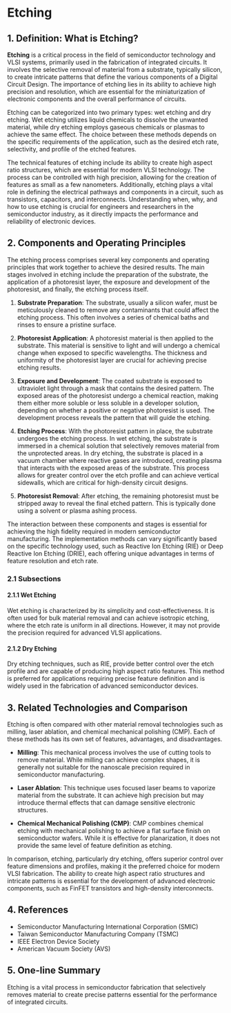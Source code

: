 # Etching

## 1. Definition: What is **Etching**?
**Etching** is a critical process in the field of semiconductor technology and VLSI systems, primarily used in the fabrication of integrated circuits. It involves the selective removal of material from a substrate, typically silicon, to create intricate patterns that define the various components of a Digital Circuit Design. The importance of etching lies in its ability to achieve high precision and resolution, which are essential for the miniaturization of electronic components and the overall performance of circuits.

Etching can be categorized into two primary types: wet etching and dry etching. Wet etching utilizes liquid chemicals to dissolve the unwanted material, while dry etching employs gaseous chemicals or plasmas to achieve the same effect. The choice between these methods depends on the specific requirements of the application, such as the desired etch rate, selectivity, and profile of the etched features.

The technical features of etching include its ability to create high aspect ratio structures, which are essential for modern VLSI technology. The process can be controlled with high precision, allowing for the creation of features as small as a few nanometers. Additionally, etching plays a vital role in defining the electrical pathways and components in a circuit, such as transistors, capacitors, and interconnects. Understanding when, why, and how to use etching is crucial for engineers and researchers in the semiconductor industry, as it directly impacts the performance and reliability of electronic devices.

## 2. Components and Operating Principles
The etching process comprises several key components and operating principles that work together to achieve the desired results. The main stages involved in etching include the preparation of the substrate, the application of a photoresist layer, the exposure and development of the photoresist, and finally, the etching process itself.

1. **Substrate Preparation**: The substrate, usually a silicon wafer, must be meticulously cleaned to remove any contaminants that could affect the etching process. This often involves a series of chemical baths and rinses to ensure a pristine surface.

2. **Photoresist Application**: A photoresist material is then applied to the substrate. This material is sensitive to light and will undergo a chemical change when exposed to specific wavelengths. The thickness and uniformity of the photoresist layer are crucial for achieving precise etching results.

3. **Exposure and Development**: The coated substrate is exposed to ultraviolet light through a mask that contains the desired pattern. The exposed areas of the photoresist undergo a chemical reaction, making them either more soluble or less soluble in a developer solution, depending on whether a positive or negative photoresist is used. The development process reveals the pattern that will guide the etching.

4. **Etching Process**: With the photoresist pattern in place, the substrate undergoes the etching process. In wet etching, the substrate is immersed in a chemical solution that selectively removes material from the unprotected areas. In dry etching, the substrate is placed in a vacuum chamber where reactive gases are introduced, creating plasma that interacts with the exposed areas of the substrate. This process allows for greater control over the etch profile and can achieve vertical sidewalls, which are critical for high-density circuit designs.

5. **Photoresist Removal**: After etching, the remaining photoresist must be stripped away to reveal the final etched pattern. This is typically done using a solvent or plasma ashing process.

The interaction between these components and stages is essential for achieving the high fidelity required in modern semiconductor manufacturing. The implementation methods can vary significantly based on the specific technology used, such as Reactive Ion Etching (RIE) or Deep Reactive Ion Etching (DRIE), each offering unique advantages in terms of feature resolution and etch rate.

### 2.1 Subsections
#### 2.1.1 Wet Etching
Wet etching is characterized by its simplicity and cost-effectiveness. It is often used for bulk material removal and can achieve isotropic etching, where the etch rate is uniform in all directions. However, it may not provide the precision required for advanced VLSI applications.

#### 2.1.2 Dry Etching
Dry etching techniques, such as RIE, provide better control over the etch profile and are capable of producing high aspect ratio features. This method is preferred for applications requiring precise feature definition and is widely used in the fabrication of advanced semiconductor devices.

## 3. Related Technologies and Comparison
Etching is often compared with other material removal technologies such as milling, laser ablation, and chemical mechanical polishing (CMP). Each of these methods has its own set of features, advantages, and disadvantages.

- **Milling**: This mechanical process involves the use of cutting tools to remove material. While milling can achieve complex shapes, it is generally not suitable for the nanoscale precision required in semiconductor manufacturing.

- **Laser Ablation**: This technique uses focused laser beams to vaporize material from the substrate. It can achieve high precision but may introduce thermal effects that can damage sensitive electronic structures.

- **Chemical Mechanical Polishing (CMP)**: CMP combines chemical etching with mechanical polishing to achieve a flat surface finish on semiconductor wafers. While it is effective for planarization, it does not provide the same level of feature definition as etching.

In comparison, etching, particularly dry etching, offers superior control over feature dimensions and profiles, making it the preferred choice for modern VLSI fabrication. The ability to create high aspect ratio structures and intricate patterns is essential for the development of advanced electronic components, such as FinFET transistors and high-density interconnects.

## 4. References
- Semiconductor Manufacturing International Corporation (SMIC)
- Taiwan Semiconductor Manufacturing Company (TSMC)
- IEEE Electron Device Society
- American Vacuum Society (AVS)

## 5. One-line Summary
Etching is a vital process in semiconductor fabrication that selectively removes material to create precise patterns essential for the performance of integrated circuits.